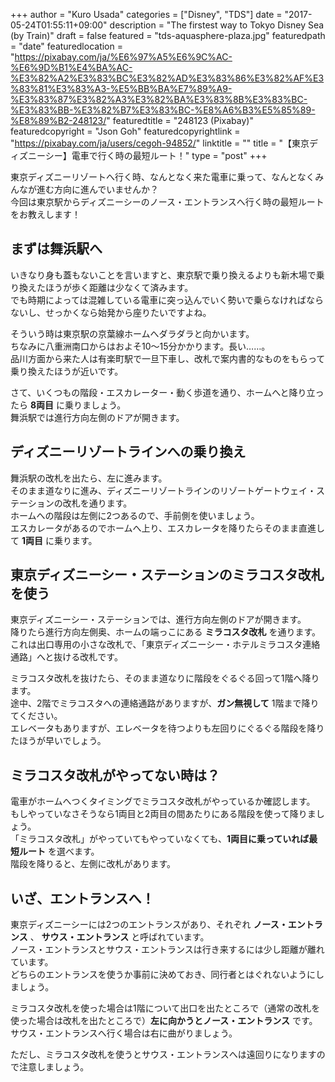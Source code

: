 +++
author = "Kuro Usada"
categories = ["Disney", "TDS"]
date = "2017-05-24T01:55:11+09:00"
description = "The firstest way to Tokyo Disney Sea (by Train)"
draft = false
featured = "tds-aquasphere-plaza.jpg"
featuredpath = "date"
featuredlocation = "https://pixabay.com/ja/%E6%97%A5%E6%9C%AC-%E6%9D%B1%E4%BA%AC-%E3%82%A2%E3%83%BC%E3%82%AD%E3%83%86%E3%82%AF%E3%83%81%E3%83%A3-%E5%BB%BA%E7%89%A9-%E3%83%87%E3%82%A3%E3%82%BA%E3%83%8B%E3%83%BC-%E3%83%BB-%E3%82%B7%E3%83%BC-%E8%A6%B3%E5%85%89-%E8%89%B2-248123/"
featuredtitle = "248123 (Pixabay)"
featuredcopyright = "Json Goh"
featuredcopyrightlink = "https://pixabay.com/ja/users/cegoh-94852/"
linktitle = ""
title = "【東京ディズニーシー】電車で行く時の最短ルート！"
type = "post"
+++

東京ディズニーリゾートへ行く時、なんとなく来た電車に乗って、なんとなくみんなが進む方向に進んでいませんか？<br>
今回は東京駅からディズニーシーのノース・エントランスへ行く時の最短ルートをお教えします！<br>

<!--more-->

## まずは舞浜駅へ

いきなり身も蓋もないことを言いますと、東京駅で乗り換えるよりも新木場で乗り換えたほうが歩く距離は少なくて済みます。<br>
でも時期によっては混雑している電車に突っ込んでいく勢いで乗らなければならないし、せっかくなら始発から座りたいですよね。<br>

そういう時は東京駅の京葉線ホームへダラダラと向かいます。<br>
ちなみに八重洲南口からはおよそ10〜15分かかります。長い……。<br>
品川方面から来た人は有楽町駅で一旦下車し、改札で案内書的なものをもらって乗り換えたほうが近いです。<br>

さて、いくつもの階段・エスカレーター・動く歩道を通り、ホームへと降り立ったら **8両目** に乗りましょう。<br>
舞浜駅では進行方向左側のドアが開きます。<br>

## ディズニーリゾートラインへの乗り換え

舞浜駅の改札を出たら、左に進みます。<br>
そのまま道なりに進み、ディズニーリゾートラインのリゾートゲートウェイ・ステーションの改札を通ります。<br>
ホームへの階段は左側に2つあるので、手前側を使いましょう。<br>
エスカレータがあるのでホームへ上り、エスカレータを降りたらそのまま直進して **1両目** に乗ります。<br>

## 東京ディズニーシー・ステーションのミラコスタ改札を使う

東京ディズニーシー・ステーションでは、進行方向左側のドアが開きます。<br>
降りたら進行方向左側奥、ホームの端っこにある **ミラコスタ改札** を通ります。<br>
これは出口専用の小さな改札で、「東京ディズニーシー・ホテルミラコスタ連絡通路」へと抜ける改札です。<br>

ミラコスタ改札を抜けたら、そのまま道なりに階段をぐるぐる回って1階へ降ります。<br>
途中、2階でミラコスタへの連絡通路がありますが、**ガン無視して** 1階まで降りてください。<br>
エレベータもありますが、エレベータを待つよりも左回りにぐるぐる階段を降りたほうが早いでしょう。<br>

## ミラコスタ改札がやってない時は？

電車がホームへつくタイミングでミラコスタ改札がやっているか確認します。<br>
もしやっていなさそうなら1両目と2両目の間あたりにある階段を使って降りましょう。<br>
「ミラコスタ改札」がやっていてもやっていなくても、**1両目に乗っていれば最短ルート** を選べます。<br>
階段を降りると、左側に改札があります。<br>

## いざ、エントランスへ！

東京ディズニーシーには2つのエントランスがあり、それぞれ **ノース・エントランス** 、 **サウス・エントランス** と呼ばれています。<br>
ノース・エントランスとサウス・エントランスは行き来するには少し距離が離れています。<br>
どちらのエントランスを使うか事前に決めておき、同行者とはぐれないようにしましょう。<br>

<!-- 参考：【東京ディズニーシー】ノースとサウスどちらのエントランスを使えばいいの？<br> -->

ミラコスタ改札を使った場合は1階について出口を出たところで（通常の改札を使った場合は改札を出たところで）**左に向かうとノース・エントランス** です。<br>
サウス・エントランスへ行く場合は右に曲がりましょう。<br>

ただし、ミラコスタ改札を使うとサウス・エントランスへは遠回りになりますので注意しましょう。<br>


